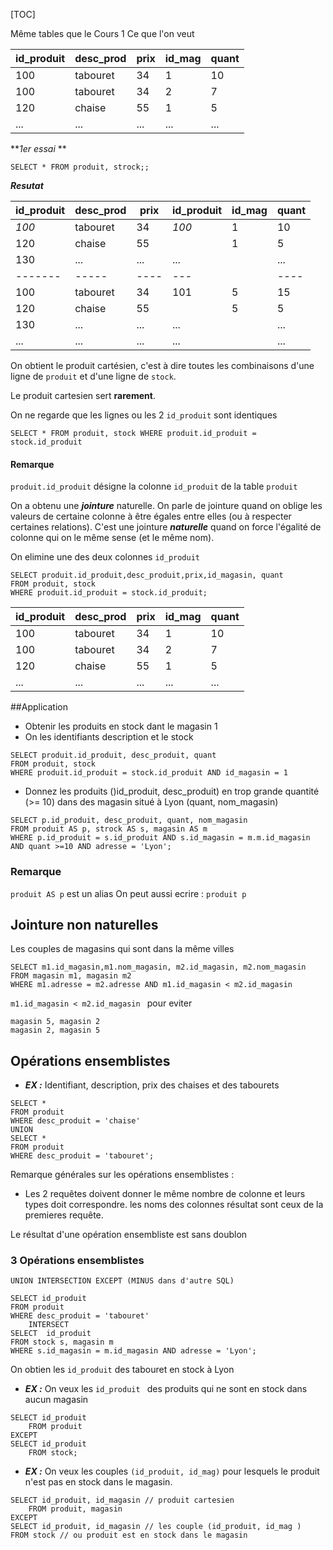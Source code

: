 [TOC]

Même tables que le Cours 1
Ce que l'on veut

| id_produit | desc_prod | prix | id_mag | quant |
|-------|-----|----|---|----|
| 100 | tabouret | 34 | 1 | 10 |
| 100 | tabouret | 34 | 2 | 7 |
| 120 | chaise | 55 | 1 | 5 |
| ... | ... | ... | ... | ... |

**_1er essai_ **

```
SELECT * FROM produit, strock;;
```
**_Resutat_**

| id_produit | desc_prod | prix | id_produit | id_mag | quant |
|-------|-----|----|-----|---|----|
| *100* | tabouret | 34 | *100* | 1 | 10 |
| 120 | chaise | 55 || 1 | 5 |
| 130 | ... | ... | ... || ... |
|-------|-----|----|---||----|
| 100 | tabouret | 34| 101 | 5 | 15 |
| 120 | chaise | 55 || 5 | 5 |
| 130 | ... | ... | ... || ... |
| ... | ... | ... | ... || ... |

On obtient le produit cartésien, c'est à dire toutes les combinaisons d'une ligne de ```produit``` et d'une ligne de ```stock```.

Le produit cartesien sert **rarement**.


On ne regarde que les lignes ou les 2 ```id_produit``` sont identiques

```
SELECT * FROM produit, stock WHERE produit.id_produit = stock.id_produit
```

#### Remarque
```produit.id_produit``` désigne la colonne ```id_produit``` de la table ```produit```

On a obtenu une **_jointure_** naturelle. On parle de jointure quand on oblige les valeurs de certaine colonne à être égales entre  elles (ou à respecter certaines relations). C'est une jointure **_naturelle_** quand on force l'égalité de colonne qui on le même sense (et le même nom).

On elimine une des deux colonnes ```id_produit ```
```
SELECT produit.id_produit,desc_produit,prix,id_magasin, quant
FROM produit, stock
WHERE produit.id_produit = stock.id_produit;
```

|id_produit | desc_prod | prix | id_mag | quant |
|-------|-----|----|---|----|
| 100 | tabouret | 34 | 1 | 10 |
| 100 | tabouret | 34 | 2 | 7 |
| 120 | chaise | 55 | 1 | 5 |
| ... | ... | ... | ... | ... |

##Application

* Obtenir les produits en stock dant le magasin 1
* On les identifiants description et le stock

```
SELECT produit.id_produit, desc_produit, quant
FROM produit, stock
WHERE produit.id_produit = stock.id_produit AND id_magasin = 1
```

* Donnez les produits ()id_produit, desc_produit) en trop grande quantité (>= 10) dans des magasin situé à Lyon (quant, nom_magasin)

```
SELECT p.id_produit, desc_produit, quant, nom_magasin
FROM produit AS p, strock AS s, magasin AS m
WHERE p.id_produit = s.id_produit AND s.id_magasin = m.m.id_magasin AND quant >=10 AND adresse = 'Lyon';
```

### Remarque
```produit AS p``` est un alias On peut aussi ecrire : ``` produit p ```


## Jointure non naturelles

Les couples de magasins qui sont dans la même villes

```
SELECT m1.id_magasin,m1.nom_magasin, m2.id_magasin, m2.nom_magasin
FROM magasin m1, magasin m2
WHERE m1.adresse = m2.adresse AND m1.id_magasin < m2.id_magasin
```

```m1.id_magasin < m2.id_magasin ``` pour eviter
```
magasin 5, magasin 2
magasin 2, magasin 5
```

## Opérations ensemblistes
* _**EX :**_
Identifiant, description, prix des chaises et des tabourets

```
SELECT *
FROM produit
WHERE desc_produit = 'chaise'
UNION
SELECT *
FROM produit
WHERE desc_produit = 'tabouret';
```

Remarque générales sur les opérations ensemblistes :
- Les 2 requêtes doivent donner le même nombre de colonne et leurs types doit correspondre.
les noms des colonnes résultat sont ceux de la premieres requête.

Le résultat d'une opération ensembliste est sans doublon


###  3 Opérations ensemblistes

```
UNION INTERSECTION EXCEPT (MINUS dans d'autre SQL)
```

```
SELECT id_produit
FROM produit
WHERE desc_produit = 'tabouret'
    INTERSECT
SELECT  id_produit
FROM stock s, magasin m
WHERE s.id_magasin = m.id_magasin AND adresse = 'Lyon';
```

On obtien les ```id_produit``` des tabouret en stock à Lyon

* _**EX :**_
On veux les ```id_produit ``` des produits qui ne sont en stock dans aucun magasin

```
SELECT id_produit
    FROM produit
EXCEPT
SELECT id_produit
    FROM stock;
```

* _**EX :**_
On veux les couples ```(id_produit, id_mag)```  pour lesquels le produit n'est pas en stock dans le magasin.

```
SELECT id_produit, id_magasin // produit cartesien
    FROM produit, magasin
EXCEPT
SELECT id_produit, id_magasin // les couple (id_produit, id_mag )
FROM stock // ou produit est en stock dans le magasin
```
